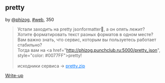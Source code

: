 ## pretty
by [@phizog](https://t.me/phizog), [#web](/README.md#web), 350

> Устали заходить на pretty jsonformatter🤢, а он опять лежит?<br>Хотите форматировать текст разных форматов в одном месте?<br>Вам важно знать, что сервис, которым вы пользуетесь работает стабильно?<br>Тогда вам на <a href="http://phizog.punchclub.ru:5000/pretty_json", style="color: #0077FF">pretty</a>!<br><br>исходники сервиса -> <a href="pretty.zip" style="color: #0077FF"> pretty.zip </a>


[Write-up](WRITEUP.md)
